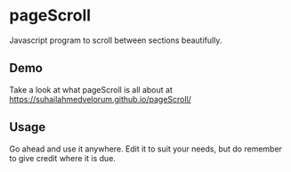 # pageScroll
Javascript program to scroll between sections beautifully.

## Demo
Take a look at what pageScroll is all about at https://suhailahmedvelorum.github.io/pageScroll/

## Usage
Go ahead and use it anywhere. Edit it to suit your needs, but do remember to give credit where it is due.
